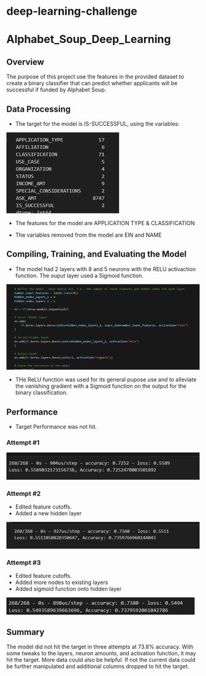 # deep-learning-challenge

# Alphabet_Soup_Deep_Learning


## Overview
The purpose of this project use the features in the provided dataset to create a binary classifier that can predict whether applicants will be successful if funded by Alphabet Soup.

## Data Processing
- The target for the model is IS-SUCCESSFUL, using the variables:

![Alt text](Images/image.png)

- The features for the model are APPLICATION TYPE & CLASSIFICATION

- The variables removed from the model are EIN and NAME

## Compiling, Training, and Evaluating the Model

- The model had 2 layers with 8 and 5 neurons with the RELU activaction function. The ouput layer used a Sigmoid function.
  
![Alt text](Images/image-1.png)
- THe ReLU function was used for its general pupose use and to alleviate the vanishing gradient with a Sigmoid function on the output for the binary classification. 

## Performance
- Target Performance was not hit.

### Attempt #1
![Alt text](Images/image-2.png)

### Attempt #2
- Edited feature cutoffs.
- Added a new hidden layer

![Alt text](Images/image-3.png)


### Attempt #3
- Edited feature cutoffs.
- Added more nodes to existing layers
- Added sigmoid function onto hidden layer

![Alt text](Images/image-4.png)


## Summary
The model did not hit the target in three attempts at 73.8% accuracy. With some tweaks to the layers, neuron amounts, and activation function, it may hit the target. More data could also be helpful. If not the current data could be further manipulated and additional columns dropped to hit the target. 
